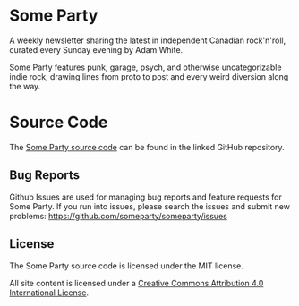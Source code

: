# Some Party

A weekly newsletter sharing the latest in independent Canadian rock'n'roll, curated every Sunday evening by Adam White.

Some Party features punk, garage, psych, and otherwise uncategorizable indie rock, drawing lines from proto to post and every weird diversion along the way.

# Source Code

The [Some Party source code](https://github.com/someparty/someparty) can be found in the linked GitHub repository.

## Bug Reports

Github Issues are used for managing bug reports and feature requests for Some Party. If you run into issues, please search the issues and submit new problems: https://github.com/someparty/someparty/issues

## License

The Some Party source code is licensed under the MIT license.

All site content is licensed under a [Creative Commons Attribution 4.0 International License](https://creativecommons.org/licenses/by/4.0/).
